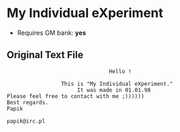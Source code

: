 # My Individual eXperiment

* Requires GM bank: **yes**

## Original Text File
```
                                Hello !

                 This is "My Individual eXperiment."
                      It was made in 01.01.98
Please feel free to contact with me ;))))))
Best regards.
Papik

papik@irc.pl
```
